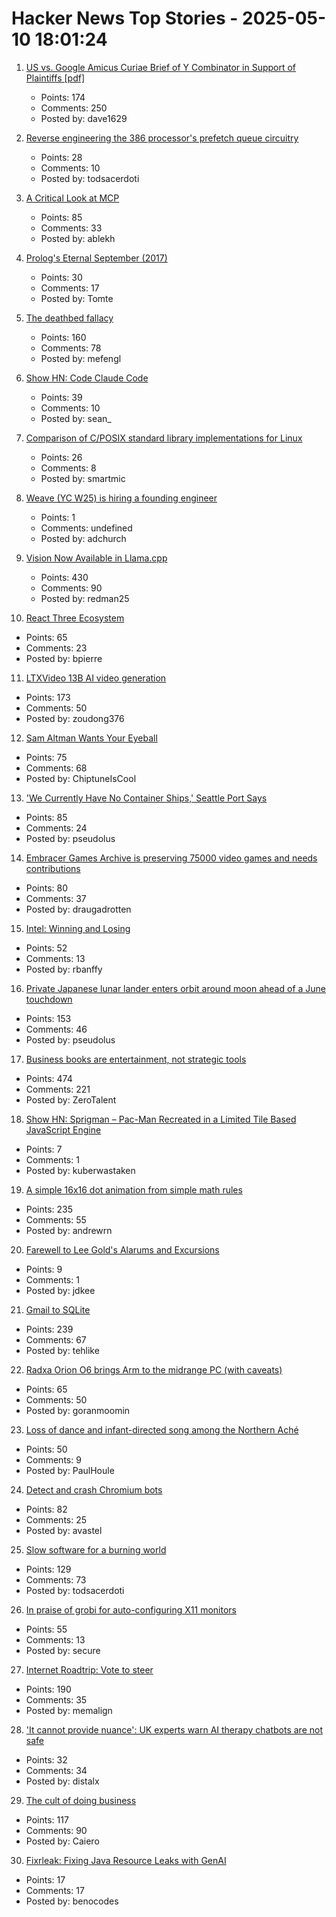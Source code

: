 # Hacker News Top Stories - 2025-05-10 18:01:24

1. [US vs. Google Amicus Curiae Brief of Y Combinator in Support of Plaintiffs [pdf]](https://storage.courtlistener.com/recap/gov.uscourts.dcd.223205/gov.uscourts.dcd.223205.1300.1.pdf)
   - Points: 174
   - Comments: 250
   - Posted by: dave1629

2. [Reverse engineering the 386 processor's prefetch queue circuitry](http://www.righto.com/2025/05/386-prefetch-circuitry-reverse-engineered.html)
   - Points: 28
   - Comments: 10
   - Posted by: todsacerdoti

3. [A Critical Look at MCP](https://raz.sh/blog/2025-05-02_a_critical_look_at_mcp)
   - Points: 85
   - Comments: 33
   - Posted by: ablekh

4. [Prolog's Eternal September (2017)](https://storytotell.org/prologs-eternal-september)
   - Points: 30
   - Comments: 17
   - Posted by: Tomte

5. [The deathbed fallacy](https://www.hjorthjort.xyz/2018/02/21/the-deathbed-fallacy.html)
   - Points: 160
   - Comments: 78
   - Posted by: mefengl

6. [Show HN: Code Claude Code](https://github.com/RVCA212/codesys)
   - Points: 39
   - Comments: 10
   - Posted by: sean_

7. [Comparison of C/POSIX standard library implementations for Linux](https://www.etalabs.net/compare_libcs.html)
   - Points: 26
   - Comments: 8
   - Posted by: smartmic

8. [Weave (YC W25) is hiring a founding engineer](https://www.ycombinator.com/companies/weave-3/jobs)
   - Points: 1
   - Comments: undefined
   - Posted by: adchurch

9. [Vision Now Available in Llama.cpp](https://github.com/ggml-org/llama.cpp/blob/master/docs/multimodal.md)
   - Points: 430
   - Comments: 90
   - Posted by: redman25

10. [React Three Ecosystem](https://www.react-three.org/)
   - Points: 65
   - Comments: 23
   - Posted by: bpierre

11. [LTXVideo 13B AI video generation](https://ltxv.video/)
   - Points: 173
   - Comments: 50
   - Posted by: zoudong376

12. [Sam Altman Wants Your Eyeball](https://www.privacyguides.org/articles/2025/05/10/sam-altman-wants-your-eyeball/)
   - Points: 75
   - Comments: 68
   - Posted by: ChiptuneIsCool

13. ['We Currently Have No Container Ships,' Seattle Port Says](https://www.newsweek.com/seattle-port-says-no-container-ships-tariffs-2069464)
   - Points: 85
   - Comments: 24
   - Posted by: pseudolus

14. [Embracer Games Archive is preserving 75000 video games and needs contributions](https://embracergamesarchive.com/)
   - Points: 80
   - Comments: 37
   - Posted by: draugadrotten

15. [Intel: Winning and Losing](https://www.abortretry.fail/p/intel-winning-and-losing)
   - Points: 52
   - Comments: 13
   - Posted by: rbanffy

16. [Private Japanese lunar lander enters orbit around moon ahead of a June touchdown](https://phys.org/news/2025-05-private-japanese-lunar-lander-orbit.html)
   - Points: 153
   - Comments: 46
   - Posted by: pseudolus

17. [Business books are entertainment, not strategic tools](https://theorthagonist.substack.com/p/why-reading-business-books-is-a-waste)
   - Points: 474
   - Comments: 221
   - Posted by: ZeroTalent

18. [Show HN: Sprigman – Pac-Man Recreated in a Limited Tile Based JavaScript Engine](https://sprig.hackclub.com/share/X4EGvOFk1q8FroEPCj1G)
   - Points: 7
   - Comments: 1
   - Posted by: kuberwastaken

19. [A simple 16x16 dot animation from simple math rules](https://tixy.land)
   - Points: 235
   - Comments: 55
   - Posted by: andrewrn

20. [Farewell to Lee Gold's Alarums and Excursions](https://www.chaosium.com/blogout-of-the-suitcase-54-farewell-to-lee-golds-alarums-excursions/)
   - Points: 9
   - Comments: 1
   - Posted by: jdkee

21. [Gmail to SQLite](https://github.com/marcboeker/gmail-to-sqlite)
   - Points: 239
   - Comments: 67
   - Posted by: tehlike

22. [Radxa Orion O6 brings Arm to the midrange PC (with caveats)](https://www.jeffgeerling.com/blog/2025/radxa-orion-o6-brings-arm-midrange-pc)
   - Points: 65
   - Comments: 50
   - Posted by: goranmoomin

23. [Loss of dance and infant-directed song among the Northern Aché](https://www.cell.com/current-biology/fulltext/S0960-9822(25)00447-6)
   - Points: 50
   - Comments: 9
   - Posted by: PaulHoule

24. [Detect and crash Chromium bots](https://blog.castle.io/detect-and-crash-chromium-bots-with-one-weird-trick-bots-hate-it/)
   - Points: 82
   - Comments: 25
   - Posted by: avastel

25. [Slow software for a burning world](https://bonfirenetworks.org/posts/slow_software_for_a_burning_world/)
   - Points: 129
   - Comments: 73
   - Posted by: todsacerdoti

26. [In praise of grobi for auto-configuring X11 monitors](https://michael.stapelberg.ch/posts/2025-05-10-grobi-x11-monitor-autoconfig/)
   - Points: 55
   - Comments: 13
   - Posted by: secure

27. [Internet Roadtrip: Vote to steer](https://neal.fun/internet-roadtrip/)
   - Points: 190
   - Comments: 35
   - Posted by: memalign

28. ['It cannot provide nuance': UK experts warn AI therapy chatbots are not safe](https://www.theguardian.com/technology/2025/may/07/experts-warn-therapy-ai-chatbots-are-not-safe-to-use)
   - Points: 32
   - Comments: 34
   - Posted by: distalx

29. [The cult of doing business](https://www.commonwealmagazine.org/calvert-work-entrepreneur-ethic-baker-review-job)
   - Points: 117
   - Comments: 90
   - Posted by: Caiero

30. [Fixrleak: Fixing Java Resource Leaks with GenAI](https://www.uber.com/en-IL/blog/fixrleak-fixing-java-resource-leaks-with-genai/)
   - Points: 17
   - Comments: 17
   - Posted by: benocodes

